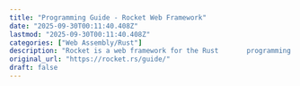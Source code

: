 ```yaml
---
title: "Programming Guide - Rocket Web Framework"
date: "2025-09-30T00:11:40.408Z"
lastmod: "2025-09-30T00:11:40.408Z"
categories: ["Web Assembly/Rust"]
description: "Rocket is a web framework for the Rust       programming language that makes it simple to write fast web applications       without sacrificing flexibility or type safety."
original_url: "https://rocket.rs/guide/"
draft: false
---
```

